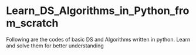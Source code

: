 # Learn_DS_Algorithms_in_Python_from_scratch
Following are the codes of basic DS and Algorithms written in python.
Learn and solve them for better understanding
